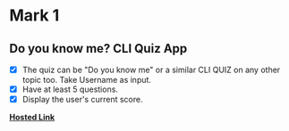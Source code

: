 # Mark 1

## Do you know me? CLI Quiz App

- [x] The quiz can be "Do you know me" or a similar CLI QUIZ on any other topic too. Take Username as input.
- [x] Have at least 5 questions.
- [x] Display the user's current score.

[**Hosted Link**](https://replit.com/@swapnadeep/HowWellDoYouKnowMe?embed=true)

